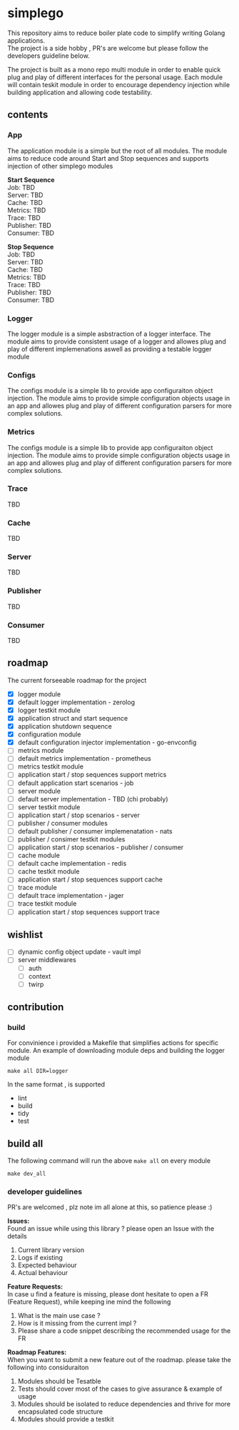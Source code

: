 # simplego

This repository aims to reduce boiler plate code to simplify writing 
Golang applications. <br>
The project is a side hobby , PR's are welcome but please follow the developers guideline below.


The project is built as a mono repo multi module in order to enable quick plug and play of different interfaces for the personal usage.
Each module will contain teskit module in order to encourage dependency injection while building application and allowing code testability.

## contents
### App
The application module is a simple but the root of all modules.
The module aims to reduce code around Start and Stop sequences and supports injection
of other simplego modules

**Start Sequence** <br>
Job: TBD <br>
Server: TBD <br>
Cache: TBD <br>
Metrics: TBD <br>
Trace: TBD <br>
Publisher: TBD <br>
Consumer: TBD <br>

**Stop Sequence** <br>
Job: TBD <br>
Server: TBD <br>
Cache: TBD <br>
Metrics: TBD <br>
Trace: TBD <br>
Publisher: TBD <br>
Consumer: TBD <br>

### Logger
The logger module is a simple asbstraction of a logger interface.
The module aims to provide consistent usage of a logger and allowes plug and play of different implemenations
aswell as providing a testable logger module

### Configs
The configs module is a simple lib to provide app configuraiton object injection.
The module aims to provide simple configuration objects usage in an app and allowes plug and play of different
configuration parsers for more complex solutions.

### Metrics
The configs module is a simple lib to provide app configuraiton object injection.
The module aims to provide simple configuration objects usage in an app and allowes plug and play of different
configuration parsers for more complex solutions.

### Trace
TBD

### Cache
TBD

### Server
TBD

### Publisher
TBD

### Consumer
TBD

## roadmap
The current forseeable roadmap for the project 
- [x] logger module
- [x] default logger implementation - zerolog
- [x] logger testkit module
- [x] application struct and start sequence
- [x] application shutdown sequence
- [x] configuration module
- [x] default configuration injector implementation - go-envconfig
- [ ] metrics module
- [ ] default metrics implementation - prometheus
- [ ] metrics testkit module
- [ ] application start / stop sequences support metrics
- [ ] default application start scenarios - job
- [ ] server module
- [ ] default server implementation - TBD (chi probably)
- [ ] server testkit module
- [ ] application start / stop scenarios - server
- [ ] publisher / consumer modules
- [ ] default publisher / consumer implemenatation - nats
- [ ] publisher / consimer testkit modules
- [ ] application start / stop scenarios - publisher / consumer
- [ ] cache module
- [ ] default cache implementation - redis
- [ ] cache testkit module
- [ ] application start / stop sequences support cache
- [ ] trace module
- [ ] default trace implementation - jager
- [ ] trace testkit module
- [ ] application start / stop sequences support trace

## wishlist
- [ ] dynamic config object update - vault impl
- [ ] server middlewares
  - [ ] auth
  - [ ] context
  - [ ] twirp

## contribution

### build
For convinience i provided a Makefile that simplifies actions for specific module.
An example of downloading module deps and building the logger module
```
make all DIR=logger
```

In the same format , is supported 
- lint
- build
- tidy
- test

## build all
The following command will run the above `make all` on every module
```
make dev_all
```



### developer guidelines
PR's are welcomed , plz note im all alone at this, so patience please :)

**Issues:** <br>
Found an issue while using this library ? please open an Issue with the details 
1. Current library version
2. Logs if existing
3. Expected behaviour
4. Actual behaviour


**Feature Requests:** <br>
In case u find a feature is missing, please dont hesitate to open a FR (Feature Request), while keeping ine mind the following
1. What is the main use case ?
2. How is it missing from the current impl ?
3. Please share a code snippet describing the recommended usage for the FR

**Roadmap Features:** <br>
When you want to submit a new feature out of the roadmap. please take the following into considuraiton
1. Modules should be Tesatble
2. Tests should cover most of the cases to give assurance & example of usage
3. Modules should be isolated to reduce dependencies and thrive for more encapsulated code structure
4. Modules should provide a testkit